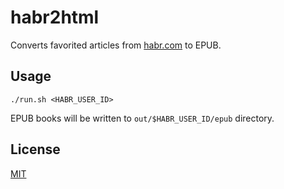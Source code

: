 # habr2html

Converts favorited articles from [habr.com](https://habr.com) to EPUB.

## Usage

```shell
./run.sh <HABR_USER_ID>
```

EPUB books will be written to `out/$HABR_USER_ID/epub` directory.

## License

[MIT](LICENSE)